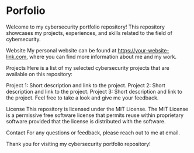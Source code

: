 # Porfolio
Welcome to my cybersecurity portfolio repository! This repository showcases my projects, experiences, and skills related to the field of cybersecurity.

Website
My personal website can be found at https://your-website-link.com, where you can find more information about me and my work.

Projects
Here is a list of my selected cybersecurity projects that are available on this repository:

Project 1: Short description and link to the project.
Project 2: Short description and link to the project.
Project 3: Short description and link to the project.
Feel free to take a look and give me your feedback.

License
This repository is licensed under the MIT License. The MIT License is a permissive free software license that permits reuse within proprietary software provided that the license is distributed with the software.

Contact
For any questions or feedback, please reach out to me at email.

Thank you for visiting my cybersecurity portfolio repository!



